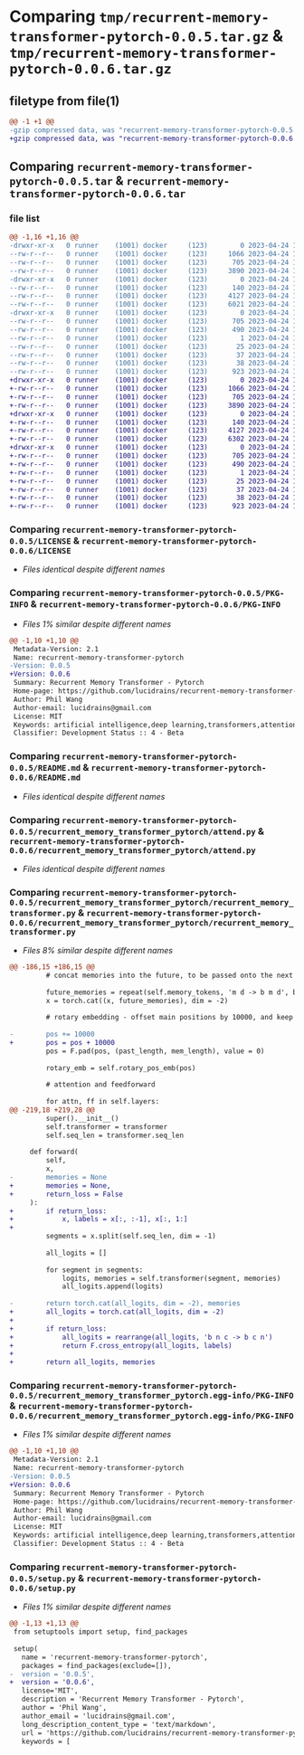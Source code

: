 # Comparing `tmp/recurrent-memory-transformer-pytorch-0.0.5.tar.gz` & `tmp/recurrent-memory-transformer-pytorch-0.0.6.tar.gz`

## filetype from file(1)

```diff
@@ -1 +1 @@
-gzip compressed data, was "recurrent-memory-transformer-pytorch-0.0.5.tar", last modified: Mon Apr 24 19:42:40 2023, max compression
+gzip compressed data, was "recurrent-memory-transformer-pytorch-0.0.6.tar", last modified: Mon Apr 24 19:56:08 2023, max compression
```

## Comparing `recurrent-memory-transformer-pytorch-0.0.5.tar` & `recurrent-memory-transformer-pytorch-0.0.6.tar`

### file list

```diff
@@ -1,16 +1,16 @@
-drwxr-xr-x   0 runner    (1001) docker     (123)        0 2023-04-24 19:42:40.641164 recurrent-memory-transformer-pytorch-0.0.5/
--rw-r--r--   0 runner    (1001) docker     (123)     1066 2023-04-24 19:42:29.000000 recurrent-memory-transformer-pytorch-0.0.5/LICENSE
--rw-r--r--   0 runner    (1001) docker     (123)      705 2023-04-24 19:42:40.641164 recurrent-memory-transformer-pytorch-0.0.5/PKG-INFO
--rw-r--r--   0 runner    (1001) docker     (123)     3890 2023-04-24 19:42:29.000000 recurrent-memory-transformer-pytorch-0.0.5/README.md
-drwxr-xr-x   0 runner    (1001) docker     (123)        0 2023-04-24 19:42:40.641164 recurrent-memory-transformer-pytorch-0.0.5/recurrent_memory_transformer_pytorch/
--rw-r--r--   0 runner    (1001) docker     (123)      140 2023-04-24 19:42:29.000000 recurrent-memory-transformer-pytorch-0.0.5/recurrent_memory_transformer_pytorch/__init__.py
--rw-r--r--   0 runner    (1001) docker     (123)     4127 2023-04-24 19:42:29.000000 recurrent-memory-transformer-pytorch-0.0.5/recurrent_memory_transformer_pytorch/attend.py
--rw-r--r--   0 runner    (1001) docker     (123)     6021 2023-04-24 19:42:29.000000 recurrent-memory-transformer-pytorch-0.0.5/recurrent_memory_transformer_pytorch/recurrent_memory_transformer.py
-drwxr-xr-x   0 runner    (1001) docker     (123)        0 2023-04-24 19:42:40.641164 recurrent-memory-transformer-pytorch-0.0.5/recurrent_memory_transformer_pytorch.egg-info/
--rw-r--r--   0 runner    (1001) docker     (123)      705 2023-04-24 19:42:40.000000 recurrent-memory-transformer-pytorch-0.0.5/recurrent_memory_transformer_pytorch.egg-info/PKG-INFO
--rw-r--r--   0 runner    (1001) docker     (123)      490 2023-04-24 19:42:40.000000 recurrent-memory-transformer-pytorch-0.0.5/recurrent_memory_transformer_pytorch.egg-info/SOURCES.txt
--rw-r--r--   0 runner    (1001) docker     (123)        1 2023-04-24 19:42:40.000000 recurrent-memory-transformer-pytorch-0.0.5/recurrent_memory_transformer_pytorch.egg-info/dependency_links.txt
--rw-r--r--   0 runner    (1001) docker     (123)       25 2023-04-24 19:42:40.000000 recurrent-memory-transformer-pytorch-0.0.5/recurrent_memory_transformer_pytorch.egg-info/requires.txt
--rw-r--r--   0 runner    (1001) docker     (123)       37 2023-04-24 19:42:40.000000 recurrent-memory-transformer-pytorch-0.0.5/recurrent_memory_transformer_pytorch.egg-info/top_level.txt
--rw-r--r--   0 runner    (1001) docker     (123)       38 2023-04-24 19:42:40.641164 recurrent-memory-transformer-pytorch-0.0.5/setup.cfg
--rw-r--r--   0 runner    (1001) docker     (123)      923 2023-04-24 19:42:29.000000 recurrent-memory-transformer-pytorch-0.0.5/setup.py
+drwxr-xr-x   0 runner    (1001) docker     (123)        0 2023-04-24 19:56:08.935279 recurrent-memory-transformer-pytorch-0.0.6/
+-rw-r--r--   0 runner    (1001) docker     (123)     1066 2023-04-24 19:55:55.000000 recurrent-memory-transformer-pytorch-0.0.6/LICENSE
+-rw-r--r--   0 runner    (1001) docker     (123)      705 2023-04-24 19:56:08.935279 recurrent-memory-transformer-pytorch-0.0.6/PKG-INFO
+-rw-r--r--   0 runner    (1001) docker     (123)     3890 2023-04-24 19:55:55.000000 recurrent-memory-transformer-pytorch-0.0.6/README.md
+drwxr-xr-x   0 runner    (1001) docker     (123)        0 2023-04-24 19:56:08.931280 recurrent-memory-transformer-pytorch-0.0.6/recurrent_memory_transformer_pytorch/
+-rw-r--r--   0 runner    (1001) docker     (123)      140 2023-04-24 19:55:55.000000 recurrent-memory-transformer-pytorch-0.0.6/recurrent_memory_transformer_pytorch/__init__.py
+-rw-r--r--   0 runner    (1001) docker     (123)     4127 2023-04-24 19:55:55.000000 recurrent-memory-transformer-pytorch-0.0.6/recurrent_memory_transformer_pytorch/attend.py
+-rw-r--r--   0 runner    (1001) docker     (123)     6302 2023-04-24 19:55:55.000000 recurrent-memory-transformer-pytorch-0.0.6/recurrent_memory_transformer_pytorch/recurrent_memory_transformer.py
+drwxr-xr-x   0 runner    (1001) docker     (123)        0 2023-04-24 19:56:08.935279 recurrent-memory-transformer-pytorch-0.0.6/recurrent_memory_transformer_pytorch.egg-info/
+-rw-r--r--   0 runner    (1001) docker     (123)      705 2023-04-24 19:56:08.000000 recurrent-memory-transformer-pytorch-0.0.6/recurrent_memory_transformer_pytorch.egg-info/PKG-INFO
+-rw-r--r--   0 runner    (1001) docker     (123)      490 2023-04-24 19:56:08.000000 recurrent-memory-transformer-pytorch-0.0.6/recurrent_memory_transformer_pytorch.egg-info/SOURCES.txt
+-rw-r--r--   0 runner    (1001) docker     (123)        1 2023-04-24 19:56:08.000000 recurrent-memory-transformer-pytorch-0.0.6/recurrent_memory_transformer_pytorch.egg-info/dependency_links.txt
+-rw-r--r--   0 runner    (1001) docker     (123)       25 2023-04-24 19:56:08.000000 recurrent-memory-transformer-pytorch-0.0.6/recurrent_memory_transformer_pytorch.egg-info/requires.txt
+-rw-r--r--   0 runner    (1001) docker     (123)       37 2023-04-24 19:56:08.000000 recurrent-memory-transformer-pytorch-0.0.6/recurrent_memory_transformer_pytorch.egg-info/top_level.txt
+-rw-r--r--   0 runner    (1001) docker     (123)       38 2023-04-24 19:56:08.935279 recurrent-memory-transformer-pytorch-0.0.6/setup.cfg
+-rw-r--r--   0 runner    (1001) docker     (123)      923 2023-04-24 19:55:55.000000 recurrent-memory-transformer-pytorch-0.0.6/setup.py
```

### Comparing `recurrent-memory-transformer-pytorch-0.0.5/LICENSE` & `recurrent-memory-transformer-pytorch-0.0.6/LICENSE`

 * *Files identical despite different names*

### Comparing `recurrent-memory-transformer-pytorch-0.0.5/PKG-INFO` & `recurrent-memory-transformer-pytorch-0.0.6/PKG-INFO`

 * *Files 1% similar despite different names*

```diff
@@ -1,10 +1,10 @@
 Metadata-Version: 2.1
 Name: recurrent-memory-transformer-pytorch
-Version: 0.0.5
+Version: 0.0.6
 Summary: Recurrent Memory Transformer - Pytorch
 Home-page: https://github.com/lucidrains/recurrent-memory-transformer-pytorch
 Author: Phil Wang
 Author-email: lucidrains@gmail.com
 License: MIT
 Keywords: artificial intelligence,deep learning,transformers,attention mechanism,recurrence,memory,long-context
 Classifier: Development Status :: 4 - Beta
```

### Comparing `recurrent-memory-transformer-pytorch-0.0.5/README.md` & `recurrent-memory-transformer-pytorch-0.0.6/README.md`

 * *Files identical despite different names*

### Comparing `recurrent-memory-transformer-pytorch-0.0.5/recurrent_memory_transformer_pytorch/attend.py` & `recurrent-memory-transformer-pytorch-0.0.6/recurrent_memory_transformer_pytorch/attend.py`

 * *Files identical despite different names*

### Comparing `recurrent-memory-transformer-pytorch-0.0.5/recurrent_memory_transformer_pytorch/recurrent_memory_transformer.py` & `recurrent-memory-transformer-pytorch-0.0.6/recurrent_memory_transformer_pytorch/recurrent_memory_transformer.py`

 * *Files 8% similar despite different names*

```diff
@@ -186,15 +186,15 @@
         # concat memories into the future, to be passed onto the next segment
 
         future_memories = repeat(self.memory_tokens, 'm d -> b m d', b = b)
         x = torch.cat((x, future_memories), dim = -2)
 
         # rotary embedding - offset main positions by 10000, and keep all memories at position 0
 
-        pos += 10000
+        pos = pos + 10000
         pos = F.pad(pos, (past_length, mem_length), value = 0)
 
         rotary_emb = self.rotary_pos_emb(pos)
 
         # attention and feedforward
 
         for attn, ff in self.layers:
@@ -219,18 +219,28 @@
         super().__init__()
         self.transformer = transformer
         self.seq_len = transformer.seq_len
 
     def forward(
         self,
         x,
-        memories = None
+        memories = None,
+        return_loss = False
     ):
+        if return_loss:
+            x, labels = x[:, :-1], x[:, 1:]
+
         segments = x.split(self.seq_len, dim = -1)
 
         all_logits = []
 
         for segment in segments:
             logits, memories = self.transformer(segment, memories)
             all_logits.append(logits)
 
-        return torch.cat(all_logits, dim = -2), memories
+        all_logits = torch.cat(all_logits, dim = -2)
+
+        if return_loss:
+            all_logits = rearrange(all_logits, 'b n c -> b c n')
+            return F.cross_entropy(all_logits, labels)
+
+        return all_logits, memories
```

### Comparing `recurrent-memory-transformer-pytorch-0.0.5/recurrent_memory_transformer_pytorch.egg-info/PKG-INFO` & `recurrent-memory-transformer-pytorch-0.0.6/recurrent_memory_transformer_pytorch.egg-info/PKG-INFO`

 * *Files 1% similar despite different names*

```diff
@@ -1,10 +1,10 @@
 Metadata-Version: 2.1
 Name: recurrent-memory-transformer-pytorch
-Version: 0.0.5
+Version: 0.0.6
 Summary: Recurrent Memory Transformer - Pytorch
 Home-page: https://github.com/lucidrains/recurrent-memory-transformer-pytorch
 Author: Phil Wang
 Author-email: lucidrains@gmail.com
 License: MIT
 Keywords: artificial intelligence,deep learning,transformers,attention mechanism,recurrence,memory,long-context
 Classifier: Development Status :: 4 - Beta
```

### Comparing `recurrent-memory-transformer-pytorch-0.0.5/setup.py` & `recurrent-memory-transformer-pytorch-0.0.6/setup.py`

 * *Files 1% similar despite different names*

```diff
@@ -1,13 +1,13 @@
 from setuptools import setup, find_packages
 
 setup(
   name = 'recurrent-memory-transformer-pytorch',
   packages = find_packages(exclude=[]),
-  version = '0.0.5',
+  version = '0.0.6',
   license='MIT',
   description = 'Recurrent Memory Transformer - Pytorch',
   author = 'Phil Wang',
   author_email = 'lucidrains@gmail.com',
   long_description_content_type = 'text/markdown',
   url = 'https://github.com/lucidrains/recurrent-memory-transformer-pytorch',
   keywords = [
```

